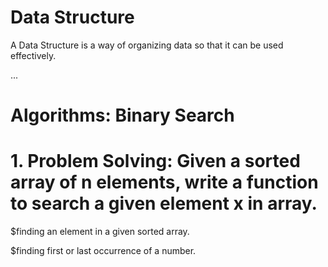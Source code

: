# Data Structure
A Data Structure is a way of organizing data so that it can be used effectively.

...

# Algorithms: Binary Search

# 1. Problem Solving: Given a sorted array of n elements, write a function to search a given element x in array.

$finding an element in a given sorted array.

$finding first or last occurrence of a number.
